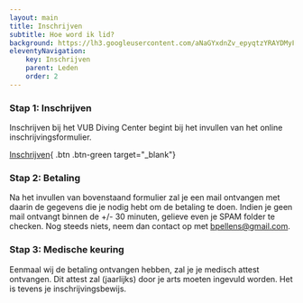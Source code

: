 ```yaml
---
layout: main
title: Inschrijven
subtitle: Hoe word ik lid?
background: https://lh3.googleusercontent.com/aNaGYxdnZv_epyqtzYRAYDMyFuSm8mR4Y5LXHbirsfbtsitfVbog5G0eICOxIdZkDvP7w7Sz3xsj5OClVrhFGDREH0zk7WAYiueDVYzAxcHdJ-pd6_JBvg22ZDjE53SCpRfSvbwOG6o
eleventyNavigation:
    key: Inschrijven
    parent: Leden
    order: 2
---
```


### Stap 1: Inschrijven

Inschrijven bij het VUB Diving Center begint bij het invullen van het online inschrijvingsformulier.

[Inschrijven](https://vdc-app.azurewebsites.net/Registration/Create){ .btn .btn-green target="_blank"}

### Stap 2: Betaling

Na het invullen van bovenstaand formulier zal je een mail ontvangen met daarin de gegevens die je nodig hebt om de betaling te doen. Indien je geen mail ontvangt binnen de +/- 30 minuten, gelieve even je SPAM folder te checken. Nog steeds niets, neem dan contact op met <bpellens@gmail.com>.

### Stap 3: Medische keuring

Eenmaal wij de betaling ontvangen hebben, zal je je medisch attest ontvangen. Dit attest zal (jaarlijks) door je arts moeten ingevuld worden. Het is tevens je inschrijvingsbewijs.
